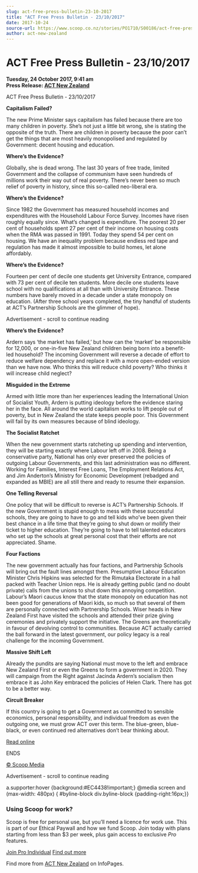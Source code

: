 ```yaml
---
slug: act-free-press-bulletin-23-10-2017
title: "ACT Free Press Bulletin - 23/10/2017"
date: 2017-10-24
source-url: https://www.scoop.co.nz/stories/PO1710/S00186/act-free-press-bulletin-23102017.htm
author: act-new-zealand
---
```

ACT Free Press Bulletin - 23/10/2017
====================================

**Tuesday, 24 October 2017, 9:41 am**  
**Press Release: [ACT New Zealand](https://info.scoop.co.nz/ACT_New_Zealand)**

ACT Free Press Bulletin - 23/10/2017

  
**Capitalism Failed?**

The new Prime Minister says capitalism has failed because there are too many children in poverty. She’s not just a little bit wrong, she is stating the opposite of the truth. There are children in poverty because the poor can’t get the things that are most heavily monopolised and regulated by Government: decent housing and education.

**Where’s the Evidence?**

Globally, she is dead wrong. The last 30 years of free trade, limited Government and the collapse of communism have seen hundreds of millions work their way out of real poverty. There’s never been so much relief of poverty in history, since this so-called neo-liberal era.

**Where’s the Evidence?**

Since 1982 the Government has measured household incomes and expenditures with the Household Labour Force Survey. Incomes have risen roughly equally since. What’s changed is expenditure. The poorest 20 per cent of households spent 27 per cent of their income on housing costs when the RMA was passed in 1991. Today they spend 54 per cent on housing. We have an inequality problem because endless red tape and regulation has made it almost impossible to build homes, let alone affordably.

**Where’s the Evidence?**

Fourteen per cent of decile one students get University Entrance, compared with 73 per cent of decile ten students. More decile one students leave school with no qualifications at all than with University Entrance. These numbers have barely moved in a decade under a state monopoly on education. (After three school years completed, the tiny handful of students at ACT’s Partnership Schools are the glimmer of hope).

Advertisement - scroll to continue reading





**Where’s the Evidence?**

Ardern says ‘the market has failed,’ but how can the ‘market’ be responsible for 12,000, or one-in-five New Zealand children being born into a benefit-led household? The incoming Government will reverse a decade of effort to reduce welfare dependency and replace it with a more open-ended version than we have now. Who thinks this will reduce child poverty? Who thinks it will increase child neglect?

**Misguided in the Extreme**

Armed with little more than her experiences leading the International Union of Socialist Youth, Ardern is putting ideology before the evidence staring her in the face. All around the world capitalism works to lift people out of poverty, but in New Zealand the state keeps people poor. This Government will fail by its own measures because of blind ideology.

**The Socialist Ratchet**

When the new government starts ratcheting up spending and intervention, they will be starting exactly where Labour left off in 2008. Being a conservative party, National has only ever preserved the policies of outgoing Labour Governments, and this last administration was no different. Working for Families, Interest Free Loans, The Employment Relations Act, and Jim Anderton’s Ministry for Economic Development (rebadged and expanded as MBIE) are all still there and ready to resume their expansion.

**One Telling Reversal**

One policy that will be difficult to reverse is ACT’s Partnership Schools. If the new Government is stupid enough to mess with these successful schools, they are going to have to go and tell kids who’ve been given their best chance in a life time that they’re going to shut down or mollify their ticket to higher education. They’re going to have to tell talented educators who set up the schools at great personal cost that their efforts are not appreciated. Shame.

**Four Factions**

The new government actually has four factions, and Partnership Schools will bring out the fault lines amongst them. Presumptive Labour Education Minister Chris Hipkins was selected for the Rimutaka Electorate in a hall packed with Teacher Union reps. He is already getting public (and no doubt private) calls from the unions to shut down this annoying competition. Labour’s Maori caucus know that the state monopoly on education has not been good for generations of Maori kids, so much so that several of them are personally connected with Partnership Schools. Wiser heads in New Zealand First have visited the schools and attended their prize giving ceremonies and privately support the initiative. The Greens are theoretically in favour of devolving control to communities. Because ACT actually carried the ball forward in the latest government, our policy legacy is a real challenge for the incoming Government.

**Massive Shift Left**

Already the pundits are saying National must move to the left and embrace New Zealand First or even the Greens to form a government in 2020. They will campaign from the Right against Jacinda Ardern’s socialism then embrace it as John Key embraced the policies of Helen Clark. There has got to be a better way.

**Circuit Breaker**

If this country is going to get a Government as committed to sensible economics, personal responsibility, and individual freedom as even the outgoing one, we must grow ACT over this term. The blue-green, blue-black, or even continued red alternatives don’t bear thinking about.

  
[Read online](http://act.org.nz/wp-content/plugins/civicrm/civicrm/extern/url.php?u=17127&qid=4845755)

  
ENDS

  

[© Scoop Media](http://www.scoop.co.nz/about/terms.html)  

Advertisement - scroll to continue reading



a.supporter:hover {background:#EC4438!important;} @media screen and (max-width: 480px) { #byline-block div.byline-block {padding-right:16px;}}

### Using Scoop for work?

Scoop is free for personal use, but you’ll need a licence for work use. This is part of our Ethical Paywall and how we fund Scoop. Join today with plans starting from less than $3 per week, plus gain access to exclusive _Pro_ features.  
  
[Join Pro Individual](https://pro.scoop.co.nz/Individual/?from=ProIn24) [Find out more](https://pro.scoop.co.nz/using-scoop-for-work/?from=ProIn24)

Find more from [ACT New Zealand](https://info.scoop.co.nz/ACT_New_Zealand) on InfoPages.